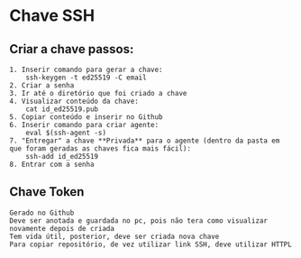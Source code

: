 # Chave SSH

## Criar a chave passos:
    1. Inserir comando para gerar a chave:
        ssh-keygen -t ed25519 -C email
    2. Criar a senha
    3. Ir até o diretório que foi criado a chave
    4. Visualizar conteúdo da chave:
        cat id_ed25519.pub
    5. Copiar conteúdo e inserir no Github
    6. Inserir comando para criar agente:
        eval $(ssh-agent -s)
    7. "Entregar" a chave **Privada** para o agente (dentro da pasta em que foram geradas as chaves fica mais fácil):
        ssh-add id_ed25519
    8. Entrar com a senha


## Chave Token
    Gerado no Github
    Deve ser anotada e guardada no pc, pois não tera como visualizar novamente depois de criada
    Tem vida útil, posterior, deve ser criada nova chave
    Para copiar repositório, de vez utilizar link SSH, deve utilizar HTTPL